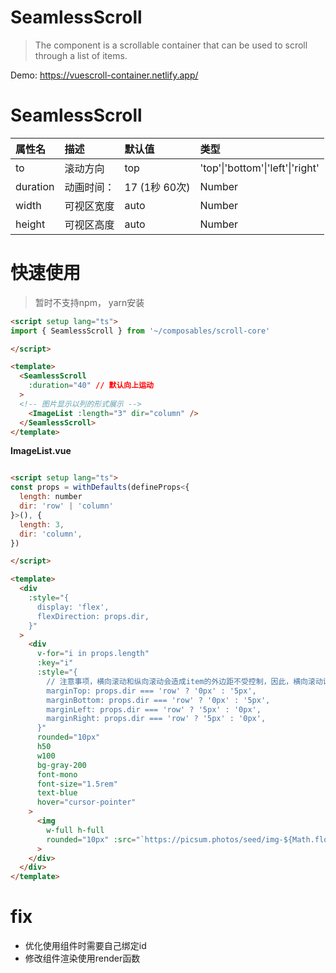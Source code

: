 # SeamlessScroll


> The component is a scrollable container that can be used to scroll through a list of items.


Demo: https://vuescroll-container.netlify.app/

# SeamlessScroll


| **属性名** | **描述** | **默认值** |  **类型** |
|:---|:---|:---|:---|
|  to  |  滚动方向  | top  |  'top'\|'bottom'\|'left'\|'right' |
|  duration  |  动画时间：  | 17 (1秒 60次) |  Number ||  dishover  | 是否启用悬停（鼠标悬停停止滚动） | true  |  Number |
|  width  |  可视区宽度  |  auto  |  Number |
|  height  |  可视区高度  |  auto  |  Number |

# 快速使用

> 暂时不支持npm， yarn安装
```html
<script setup lang="ts">
import { SeamlessScroll } from '~/composables/scroll-core'

</script>

<template>
  <SeamlessScroll
    :duration="40" // 默认向上运动
  >
  <!-- 图片显示以列的形式展示 -->
    <ImageList :length="3" dir="column" /> 
  </SeamlessScroll>
</template>
```

**ImageList.vue**
```html

<script setup lang="ts">
const props = withDefaults(defineProps<{
  length: number
  dir: 'row' | 'column'
}>(), {
  length: 3,
  dir: 'column',
})

</script>

<template>
  <div
    :style="{
      display: 'flex',
      flexDirection: props.dir,
    }"
  >
    <div
      v-for="i in props.length"
      :key="i"
      :style="{
        // 注意事项，横向滚动和纵向滚动会造成item的外边距不受控制，因此，横向滚动设置左右外边距，纵向滚动设置上下外边距
        marginTop: props.dir === 'row' ? '0px' : '5px',
        marginBottom: props.dir === 'row' ? '0px' : '5px',
        marginLeft: props.dir === 'row' ? '5px' : '0px',
        marginRight: props.dir === 'row' ? '5px' : '0px',
      }"
      rounded="10px"
      h50
      w100
      bg-gray-200
      font-mono
      font-size="1.5rem"
      text-blue
      hover="cursor-pointer"
    >
      <img
        w-full h-full
        rounded="10px" :src="`https://picsum.photos/seed/img-${Math.floor(i)}/400/200`" alt=""
      >
    </div>
  </div>
</template>
```


# fix

- 优化使用组件时需要自己绑定id
- 修改组件渲染使用render函数
